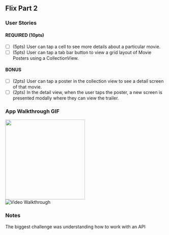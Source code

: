 ## Flix Part 2

### User Stories

#### REQUIRED (10pts)
- [ ] (5pts) User can tap a cell to see more details about a particular movie.
- [ ] (5pts) User can tap a tab bar button to view a grid layout of Movie Posters using a CollectionView.

#### BONUS
- [ ] (2pts) User can tap a poster in the collection view to see a detail screen of that movie.
- [ ] (2pts) In the detail view, when the user taps the poster, a new screen is presented modally where they can view the trailer.

### App Walkthrough GIF
<img src="https://i.imgur.com/8Xhcv9R.gif" width=250><br>
<img src='https://i.imgur.com/8Xhcv9R.gif' title='Video Walkthrough' width='' alt='Video Walkthrough' />

### Notes
The biggest challenge was understanding how to work with an API
